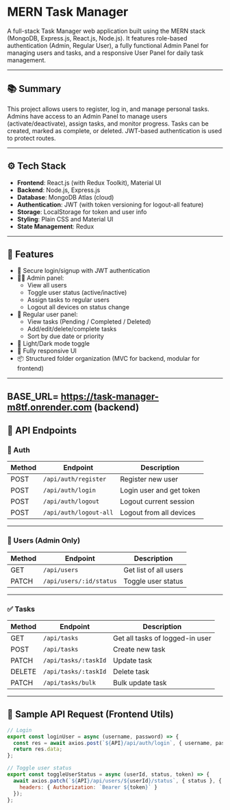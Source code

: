 # MERN Task Manager

A full-stack Task Manager web application built using the MERN stack (MongoDB, Express.js, React.js, Node.js). It features role-based authentication (Admin, Regular User), a fully functional Admin Panel for managing users and tasks, and a responsive User Panel for daily task management.

---

## 📚 Summary

This project allows users to register, log in, and manage personal tasks. Admins have access to an Admin Panel to manage users (activate/deactivate), assign tasks, and monitor progress. Tasks can be created, marked as complete, or deleted. JWT-based authentication is used to protect routes.

---

## ⚙️ Tech Stack

- **Frontend**: React.js (with Redux Toolkit), Material UI
- **Backend**: Node.js, Express.js
- **Database**: MongoDB Atlas (cloud)
- **Authentication**: JWT (with token versioning for logout-all feature)
- **Storage**: LocalStorage for token and user info
- **Styling**: Plain CSS and Material UI
- **State Management**: Redux

---

## 🚀 Features

- 🔐 Secure login/signup with JWT authentication
- 🧑‍💼 Admin panel:
  - View all users
  - Toggle user status (active/inactive)
  - Assign tasks to regular users
  - Logout all devices on status change
- 👤 Regular user panel:
  - View tasks (Pending / Completed / Deleted)
  - Add/edit/delete/complete tasks
  - Sort by due date or priority
- 🌙 Light/Dark mode toggle
- 📱 Fully responsive UI
- 📦 Structured folder organization (MVC for backend, modular for frontend)

---
## BASE_URL= https://task-manager-m8tf.onrender.com (backend)

## 📡 API Endpoints

### 🔑 Auth

| Method | Endpoint         | Description          |
|--------|------------------|----------------------|
| POST   | `/api/auth/register` | Register new user   |
| POST   | `/api/auth/login`    | Login user and get token |
| POST   | `/api/auth/logout`   | Logout current session |
| POST   | `/api/auth/logout-all` | Logout from all devices |

---

### 👤 Users (Admin Only)

| Method | Endpoint                      | Description                |
|--------|-------------------------------|----------------------------|
| GET    | `/api/users`                  | Get list of all users      |
| PATCH  | `/api/users/:id/status`       | Toggle user status         |

---

### ✅ Tasks

| Method | Endpoint                      | Description                  |
|--------|-------------------------------|------------------------------|
| GET    | `/api/tasks`                  | Get all tasks of logged-in user |
| POST   | `/api/tasks`                  | Create new task             |
| PATCH  | `/api/tasks/:taskId`              | Update task                 |
| DELETE | `/api/tasks/:taskId`              | Delete task                 |
| PATCH | `/api/tasks/bulk`              | Bulk update task                 |

---

## 🧪 Sample API Request (Frontend Utils)

```js
// Login
export const loginUser = async (username, password) => {
  const res = await axios.post(`${API}/api/auth/login`, { username, password });
  return res.data;
};

// Toggle user status
export const toggleUserStatus = async (userId, status, token) => {
  await axios.patch(`${API}/api/users/${userId}/status`, { status }, {
    headers: { Authorization: `Bearer ${token}` }
  });
};
